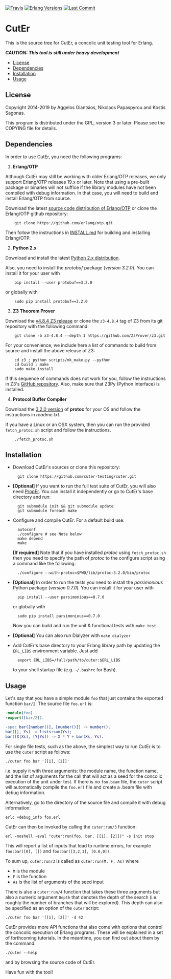 [![Travis][travis badge]][travis]
[![Erlang Versions][erlang versions badge]][erlang]
[![Last Commit][commit badge]][commit]

CutEr
=====

This is the source tree for CutEr, a concolic unit testing tool for Erlang.

***CAUTION: This tool is still under heavy development***

* [License](#license)
* [Dependencies](#dependencies)
* [Installation](#installation)
* [Usage](#usage)

License
-------

Copyright 2014-2019 by Aggelos Giantsios, Nikolaos Papaspyrou and Kostis Sagonas.

This program is distributed under the GPL, version 3 or later. Please see the COPYING file for details.

Dependencies
------------

In order to use CutEr, you need the following programs:

1. **Erlang/OTP**

  Although CutEr may still be working with older Erlang/OTP releases,
  we only support Erlang/OTP releases 19.x or later.
  Note that using a pre-built package or binaries will not suffice if
  the library modules have not been compiled with debug information.
  In that case, you will need to build and install Erlang/OTP from source.

  Download the latest [source code distribution of
  Erlang/OTP](http://www.erlang.org/download.html) or clone the
  Erlang/OTP github repository:

        git clone https://github.com/erlang/otp.git

  Then follow the instructions in
  [INSTALL.md](https://github.com/erlang/otp/blob/maint/HOWTO/INSTALL.md)
  for building and installing Erlang/OTP.

2. **Python 2.x**

  Download and install the latest [Python 2.x distribution](http://www.python.org).

  Also, you need to install the *protobuf* package (*version 3.2.0*).
  You can install it for your user with

        pip install --user protobuf==3.2.0

  or globally with

        sudo pip install protobuf==3.2.0

3. **Z3 Theorem Prover**

  Download the [v4.8.4 Z3 release](https://github.com/Z3Prover/z3/releases/tag/z3-4.8.4)
  or clone the `z3-4.8.4` tag of Z3 from its git repository with the following command:

        git clone -b z3-4.8.4 --depth 1 https://github.com/Z3Prover/z3.git

  For your convenience, we include here a list of commands to build from source and install the above release of Z3:

        cd z3 ; python scripts/mk_make.py --python
        cd build ; make
        sudo make install

  If this sequence of commands does not work for you, follow the instructions in Z3's [GitHub repository](https://github.com/Z3Prover/z3/).
  Also, make sure that Z3Py (Python Interface) is installed.

4. **Protocol Buffer Compiler**

  Download the [3.2.0 version](https://github.com/google/protobuf/releases/tag/v3.2.0) of **protoc** for your OS
  and follow the instructions in *readme.txt*.

  If you have a Linux or an OSX system, then you can run the provided `fetch_protoc.sh` script and follow the instructions.

        ./fetch_protoc.sh

Installation
------------

* Download CutEr's sources or clone this repository:

        git clone https://github.com/cuter-testing/cuter.git

* **[Optional]** If you want to run the full test suite of CutEr, you will also need [PropEr](https://github.com/proper-testing/proper). You can install it independently or go to CutEr's base directory and run:

        git submodule init && git submodule update
        git submodule foreach make

* Configure and compile CutEr. For a default build use:

        autoconf
        ./configure	# see Note below
        make depend
        make

   **[If required]** Note that if you have installed *protoc* using `fetch_protoc.sh`
   then you need to specify the path of *protoc* to the configure script using a
   command like the following:

        ./configure --with-protoc=$PWD/lib/protoc-3.2.0/bin/protoc

* **[Optional]** In order to run the tests you need to install the *parsimonious* Python package (*version 0.7.0*).
    You can install it for your user with

        pip install --user parsimonious==0.7.0

    or globally with

        sudo pip install parsimonious==0.7.0

    Now you can build and run the unit & functional tests with `make test`

* **[Optional]** You can also run Dialyzer with `make dialyzer`

* Add CutEr's base directory to your Erlang library path by updating the `ERL_LIBS` environment variable. Just add

        export ERL_LIBS=/full/path/to/cuter:$ERL_LIBS

  to your shell startup file (e.g. `~/.bashrc` for Bash).

Usage
-----

Let's say that you have a simple module `foo` that just contains
the exported function `bar/2`. The source file `foo.erl` is:

```erlang
-module(foo).
-export([bar/2]).

-spec bar([number()], [number()]) -> number().
bar([], Ys) -> lists:sum(Ys);
bar([X|Xs], [Y|Ys]) -> X * Y + bar(Xs, Ys).
```

For single file tests, such as the above, the simplest way to run CutEr
is to use the `cuter` script as follows:

    ./cuter foo bar '[[1], [2]]'

i.e. supply it with three arguments: the module name, the function name,
and the list of arguments for the call that will act as a seed for the
concolic execution of the unit under test.  If there is no `foo.beam`
file, the `cuter` script will automatically compile the `foo.erl` file
and create a .beam file with debug information.

Alternatively, go to the directory of the source file and compile it
with debug information:

    erlc +debug_info foo.erl

CutEr can then be invoked by calling the `cuter:run/3` function:

    erl -noshell -eval "cuter:run(foo, bar, [[1], [2]])" -s init stop

This will report a list of inputs that lead to runtime errors, for
example `foo:bar([0], [])` and `foo:bar([3,2,1], [0.0,0])`.

To sum up, `cuter:run/3` is called as `cuter:run(M, F, As)` where

* `M` is the module
* `F` is the function
* `As` is the list of arguments of the seed input

There is also a `cuter:run/4` function that takes these three arguments
but also a numeric argument `Depth` that denotes the depth of the search
(i.e. roughly the number of branches that will be explored).  This depth
can also be specified as an option of the `cuter` script:

    ./cuter foo bar '[[1], [2]]' -d 42

CutEr provides more API functions that also come with options that
control the concolic execution of Erlang programs. These will be
explained in a set of forthcoming tutorials. In the meantime, you can
find out about them by the command:

    ./cuter --help

and by browsing the source code of CutEr.

Have fun with the tool!


<!-- Badges (alphabetically) -->
[commit badge]: https://img.shields.io/github/last-commit/cuter-testing/cuter.svg?style=flat-square
[erlang versions badge]: https://img.shields.io/badge/erlang-19.0%20to%2021.3-blue.svg?style=flat-square
[travis badge]: https://img.shields.io/travis/cuter-testing/cuter.svg?branch=master?style=flat-square

<!-- Links (alphabetically) -->
[commit]: https://github.com/cuter-testing/cuter/commit/HEAD
[erlang]: http://www.erlang.org
[travis]: https://travis-ci.org/cuter-testing/cuter
